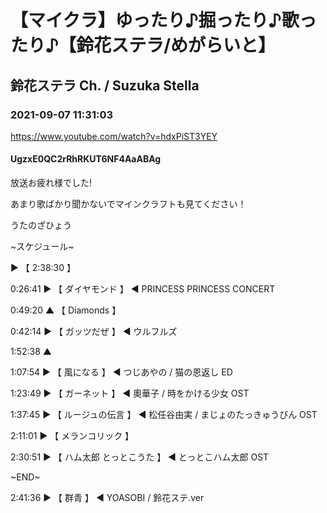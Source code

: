 # 【マイクラ】ゆったり♪掘ったり♪歌ったり♪【鈴花ステラ/めがらいと】
## 鈴花ステラ Ch. / Suzuka Stella
### 2021-09-07 11:31:03
https://www.youtube.com/watch?v=hdxPiST3YEY
#### UgzxE0QC2rRhRKUT6NF4AaABAg
放送お疲れ様でした! 

あまり歌ばかり聞かないでマインクラフトも見てください！



うたのざひょう



~スケジュール~

▶ 【 2:38:30 】  



0:26:41 ▶ 【 ダイヤモンド 】 ◀ PRINCESS PRINCESS CONCERT 

0:49:20 ▲ 【 Diamonds 】 



0:42:14 ▶ 【 ガッツだぜ 】 ◀ ウルフルズ

1:52:38 ▲



1:07:54 ▶ 【 風になる 】 ◀ つじあやの / 猫の恩返し ED



1:23:49 ▶ 【 ガーネット 】 ◀ 奧華子 / 時をかける少女 OST



1:37:45 ▶ 【 ルージュの伝言 】 ◀ 松任谷由実 / まじょのたっきゅうびん OST



2:11:01 ▶ 【 メランコリック 】 



2:30:51 ▶ 【 ハム太郎 とっとこうた 】 ◀ とっとこハム太郎 OST



~END~

2:41:36 ▶ 【 群青 】 ◀ YOASOBI / 鈴花ステ.ver

